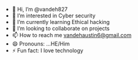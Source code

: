 - 👋 Hi, I’m @vandeh827
- 👀 I’m interested in Cyber security
- 🌱 I’m currently learning Ethical hacking
- 💞️ I’m looking to collaborate on projects 
- 📫 How to reach me vandehaustin6@gmail.com
- 😄 Pronouns: ...HE/Him
- ⚡ Fun fact: I love technology
